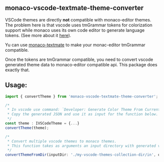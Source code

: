 ## monaco-vscode-textmate-theme-converter

VSCode themes are directly __not__ compatible with monaco-editor themes. The problem here is that vscode uses tmGrammar tokens for colorization support while monaco uses its own code editor to generate language tokens.
(See more about it [here](https://github.com/Microsoft/monaco-editor/issues/675#issuecomment-363151951)).

Yu can use [monaco-textmate](https://www.npmjs.com/package/monaco-textmate) to make your monac-editor tmGrammar compatible.


Once the tokens are tmGrammar compatible, you need to convert vscode generated theme data to monaco-editor compatible api. This package does exactly that.

## Usage:

```ts
import { convertTheme } from 'monaco-vscode-textmate-theme-converter';

/*
 * In vscode use command: `Developer: Generate Color Theme From Current Settings`
 * Copy the generated JSON and use it as input for the function below.
 */
const theme : IVSCodeTheme = {...}
convertTheme(theme);

/*
 * Convert multiple vscode themes to monaco themes.
 * This function takes as arguments an input directory with generated vscode json files and generated output files with the same names at output directory.
 */
convertThemeFromDir(inputDir: './my-vscode-themes-collection-dir/in', outDir: './my-vscode-themes-collection-dir/out');
```
